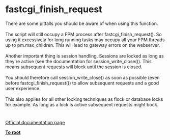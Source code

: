 # fastcgi_finish_request



There are some pitfalls  you should be aware of when using this function.<br><br>The script will still occupy a FPM process after fastcgi_finish_request(). So using it excessively for long running tasks may occupy all your FPM threads up to pm.max_children. This will lead to gateway errors on the webserver.<br><br>Another important thing is session handling. Sessions are locked as long as they&apos;re active (see the documentation for session_write_close()). This means subsequent requests will block until the session is closed.<br><br>You should therefore call session_write_close() as soon as possible (even before fastcgi_finish_request()) to allow subsequent requests and a good user experience.<br><br>This also applies for all other locking techniques as flock or database locks for example. As long as a lock is active subsequent requests might bock.  

#

[Official documentation page](https://www.php.net/manual/en/function.fastcgi-finish-request.php)

**[To root](/README.md)**